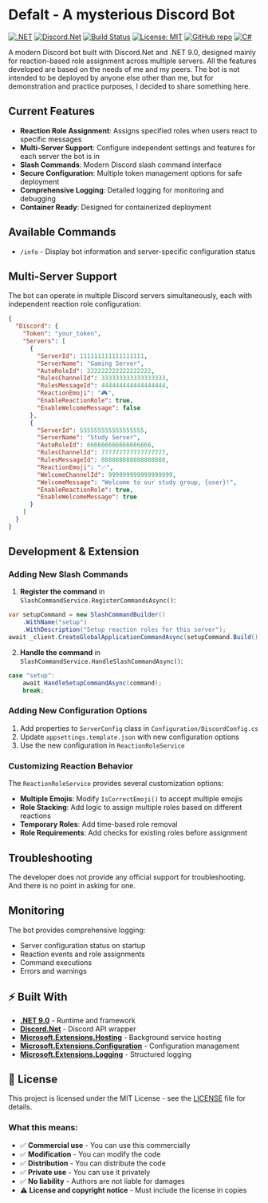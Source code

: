 # Defalt - A mysterious Discord Bot

[![.NET](https://img.shields.io/badge/.NET-9.0-blue)](https://dotnet.microsoft.com/)
[![Discord.Net](https://img.shields.io/badge/Discord.Net-3.18.0-7289da)](https://github.com/discord-net/Discord.Net)
[![Build Status](https://github.com/Donttu/defalt/workflows/Build%20and%20Test/badge.svg)](https://github.com/Donttu/defalt/actions)
[![License: MIT](https://img.shields.io/badge/License-MIT-yellow.svg)](https://opensource.org/licenses/MIT)
[![GitHub repo](https://img.shields.io/badge/GitHub-defalt-181717?logo=github)](https://github.com/Donttu/defalt)
[![C#](https://img.shields.io/badge/C%23-12.0-239120?logo=c-sharp)](https://docs.microsoft.com/en-us/dotnet/csharp/)

A modern Discord bot built with Discord.Net and .NET 9.0, designed mainly for reaction-based role assignment across multiple servers.
All the features developed are based on the needs of me and my peers. The bot is not intended to be deployed by anyone else other than me, 
but for demonstration and practice purposes, I decided to share something here.

## Current Features

- **Reaction Role Assignment**: Assigns specified roles when users react to specific messages
- **Multi-Server Support**: Configure independent settings and features for each server the bot is in
- **Slash Commands**: Modern Discord slash command interface
- **Secure Configuration**: Multiple token management options for safe deployment
- **Comprehensive Logging**: Detailed logging for monitoring and debugging
- **Container Ready**: Designed for containerized deployment

## Available Commands

- `/info` - Display bot information and server-specific configuration status


## Multi-Server Support

The bot can operate in multiple Discord servers simultaneously, each with independent reaction role configuration:

```json
{
  "Discord": {
    "Token": "your_token",
    "Servers": [
      {
        "ServerId": 111111111111111111,
        "ServerName": "Gaming Server",
        "AutoRoleId": 222222222222222222,
        "RulesChannelId": 333333333333333333,
        "RulesMessageId": 444444444444444444,
        "ReactionEmoji": "🎮",
        "EnableReactionRole": true,
        "EnableWelcomeMessage": false
      },
      {
        "ServerId": 555555555555555555,
        "ServerName": "Study Server",
        "AutoRoleId": 666666666666666666,
        "RulesChannelId": 777777777777777777,
        "RulesMessageId": 888888888888888888,
        "ReactionEmoji": "✅",
        "WelcomeChannelId": 999999999999999999,
        "WelcomeMessage": "Welcome to our study group, {user}!",
        "EnableReactionRole": true,
        "EnableWelcomeMessage": true
      }
    ]
  }
}
```

## Development & Extension

### Adding New Slash Commands

1. **Register the command** in `SlashCommandService.RegisterCommandsAsync()`:
```csharp
var setupCommand = new SlashCommandBuilder()
    .WithName("setup")
    .WithDescription("Setup reaction roles for this server");
await _client.CreateGlobalApplicationCommandAsync(setupCommand.Build());
```

2. **Handle the command** in `SlashCommandService.HandleSlashCommandAsync()`:
```csharp
case "setup":
    await HandleSetupCommandAsync(command);
    break;
```

### Adding New Configuration Options

1. Add properties to `ServerConfig` class in `Configuration/DiscordConfig.cs`
2. Update `appsettings.template.json` with new configuration options
3. Use the new configuration in `ReactionRoleService`

### Customizing Reaction Behavior

The `ReactionRoleService` provides several customization options:

- **Multiple Emojis**: Modify `IsCorrectEmoji()` to accept multiple emojis
- **Role Stacking**: Add logic to assign multiple roles based on different reactions
- **Temporary Roles**: Add time-based role removal
- **Role Requirements**: Add checks for existing roles before assignment

## Troubleshooting

The developer does not provide any official support for troubleshooting. And there is no point in asking for one.

## Monitoring

The bot provides comprehensive logging:
- Server configuration status on startup
- Reaction events and role assignments
- Command executions
- Errors and warnings

## ⚡ Built With

- **[.NET 9.0](https://dotnet.microsoft.com/)** - Runtime and framework
- **[Discord.Net](https://github.com/discord-net/Discord.Net)** - Discord API wrapper
- **[Microsoft.Extensions.Hosting](https://docs.microsoft.com/en-us/dotnet/core/extensions/hosting)** - Background service hosting
- **[Microsoft.Extensions.Configuration](https://docs.microsoft.com/en-us/dotnet/core/extensions/configuration)** - Configuration management
- **[Microsoft.Extensions.Logging](https://docs.microsoft.com/en-us/dotnet/core/extensions/logging)** - Structured logging

## 📄 License

This project is licensed under the MIT License - see the [LICENSE](LICENSE) file for details.

### What this means:
- ✅ **Commercial use** - You can use this commercially
- ✅ **Modification** - You can modify the code
- ✅ **Distribution** - You can distribute the code
- ✅ **Private use** - You can use it privately
- ✅ **No liability** - Authors are not liable for damages
- ⚠️ **License and copyright notice** - Must include the license in copies
